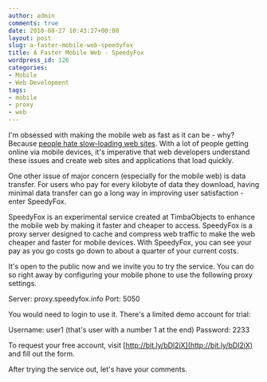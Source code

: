 ```yaml
---
author: admin
comments: true
date: 2010-08-27 10:43:27+00:00
layout: post
slug: a-faster-mobile-web-speedyfox
title: A Faster Mobile Web - SpeedyFox
wordpress_id: 126
categories:
- Mobile
- Web Development
tags:
- mobile
- proxy
- web
---
```


I'm obsessed with making the mobile web as fast as it can be - why? Because [people hate slow-loading web sites](http://www.useit.com/alertbox/response-times.html). With a lot of people getting online via mobile devices, it's imperative that web developers understand these issues and create web sites and applications that load quickly.

One other issue of major concern (especially for the mobile web) is data transfer. For users who pay for every kilobyte of data they download, having minimal data transfer can go a long way in improving user satisfaction - enter SpeedyFox.

SpeedyFox is an experimental service created at TimbaObjects to enhance the mobile web by making it faster and cheaper to access. SpeedyFox is a proxy server designed to cache and compress web traffic to make the web cheaper and faster for mobile devices. With SpeedyFox, you can see your pay as you go costs go down to about a quarter of your current costs.

It's open to the public now and we invite you to try the service. You can do so right away by configuring your mobile phone to use the following proxy settings.

Server: proxy.speedyfox.info
Port: 5050

You would need to login to use it. There's a limited demo account for trial:

Username: user1 (that's user with a number 1 at the end)
Password: 2233

To request your free account, visit [http://bit.ly/bDl2iX](http://bit.ly/bDl2iX) and fill out the form.

After trying the service out, let's have your comments.
